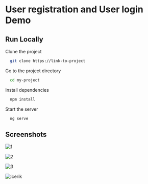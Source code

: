 
# User registration and User login Demo


## Run Locally

Clone the project

```bash
  git clone https://link-to-project
```

Go to the project directory

```bash
  cd my-project
```

Install dependencies

```bash
  npm install
```

Start the server

```bash
  ng serve
```


## Screenshots
![1](https://user-images.githubusercontent.com/88663001/158035538-3b694f05-3564-4181-8126-73b6fc2a05e1.PNG)

![2](https://user-images.githubusercontent.com/88663001/158035542-9d760789-d179-410c-ab27-8a194f65f99d.PNG)

![3](https://user-images.githubusercontent.com/88663001/158035546-6b8511e7-a60e-42b7-b0ef-24e456399a8c.PNG)

![icerik](https://user-images.githubusercontent.com/88663001/158035552-80e39885-ef4d-4884-aabf-827baf85c06c.png)



